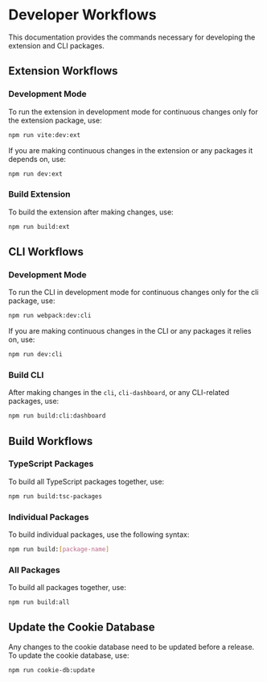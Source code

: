 # Developer Workflows

This documentation provides the commands necessary for developing the extension and CLI packages.

## Extension Workflows

### Development Mode

To run the extension in development mode for continuous changes only for the extension package, use:
```bash
npm run vite:dev:ext
```

If you are making continuous changes in the extension or any packages it depends on, use:
```bash
npm run dev:ext
```

### Build Extension

To build the extension after making changes, use:
```bash
npm run build:ext
```

## CLI Workflows

### Development Mode

To run the CLI in development mode for continuous changes only for the cli package, use:
```bash
npm run webpack:dev:cli
```

If you are making continuous changes in the CLI or any packages it relies on, use:
```bash
npm run dev:cli
```

### Build CLI

After making changes in the `cli`, `cli-dashboard`, or any CLI-related packages, use:
```bash
npm run build:cli:dashboard
```

## Build Workflows

### TypeScript Packages

To build all TypeScript packages together, use:
```bash
npm run build:tsc-packages
```

### Individual Packages

To build individual packages, use the following syntax:
```bash
npm run build:[package-name]
```

### All Packages

To build all packages together, use:
```bash
npm run build:all
```

## Update the Cookie Database

Any changes to the cookie database need to be updated before a release. To update the cookie database, use:
```bash
npm run cookie-db:update
```
